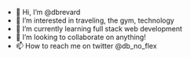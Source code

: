 - 👋 Hi, I’m @dbrevard
- 👀 I’m interested in traveling, the gym, technology
- 🌱 I’m currently learning full stack web development
- 💞️ I’m looking to collaborate on anything!
- 📫 How to reach me on twitter @db_no_flex

<!---
dbrevard/dbrevard is a ✨ special ✨ repository because its `README.md` (this file) appears on your GitHub profile.
You can click the Preview link to take a look at your changes.
--->
